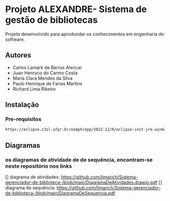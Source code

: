 
# Projeto ALEXANDRE- Sistema de gestão de bibliotecas 

Projeto desenvolvido para aprodundar os conhecimentos em engenharia de software.






## Autores

- Carlos Lamark de Barros Alencar
- Juan Henryco do Carmo Costa
- Maria Clara Mendes da Silva
- Paulo Henrique de Farias Martins
- Richard Lima Ribeiro 



## Instalação
### Pre-requisitos

```bash
https://eclipse.c3sl.ufpr.br/oomph/epp/2022-12/R/eclipse-inst-jre-win64.exe
```
    
## Diagramas
### os diagramas de atividade de de sequência, encontram-se neste repositório nos links
[] diagrama de atividades: https://github.com/limarich/Sistema-gerenciador-de-biblioteca-/blob/main/DiagramaDeAtividades.drawio.pdf
[] diagrama de sequência: https://github.com/limarich/Sistema-gerenciador-de-biblioteca-/blob/main/DiagramaDeSequencia.pdf

